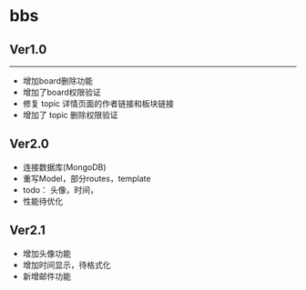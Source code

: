 # bbs
## Ver1.0
---

* 增加board删除功能
* 增加了board权限验证
* 修复 topic 详情页面的作者链接和板块链接
* 增加了 topic 删除权限验证

## Ver2.0

* 连接数据库(MongoDB)
* 重写Model，部分routes，template
* todo： 头像，时间，
* 性能待优化

## Ver2.1
* 增加头像功能
* 增加时间显示，待格式化
* 新增邮件功能